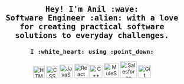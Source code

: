 <h2 align="center">
    <samp>
        Hey! I'm Anil :wave: <br />
        Software Engineer :alien: with a love for creating practical software solutions to everyday challenges.
    </samp>
</h2>
<h3 align="center"><samp>I :white_heart: using :point_down:</samp></h3>
<p align="center">
    <img src="https://cdn.svgporn.com/logos/html-5.svg" title="HTML" width="32" /> <img src="https://cdn.svgporn.com/logos/css-3.svg" title="CSS" width="32" />
    <img src="https://cdn.svgporn.com/logos/javascript.svg" title="JavaScript" width="36" /> <img src="https://cdn.svgporn.com/logos/react.svg" title="React" width="38" />
    <img src="https://cdn.svgporn.com/logos/c-plusplus.svg" title="C++" width="35" /> <img src="https://global-uploads.webflow.com/5e9b2ad892aec836f32574f1/5f61481f823ad9782aae6848_integration-day.svg" title="MuleSoft" width="40" />
    <img src="https://cdn.svgporn.com/logos/salesforce.svg" title="Salesforce" width="45" /> <img src="https://cdn.svgporn.com/logos/git-icon.svg" title="Git" width="35" />
</p>
